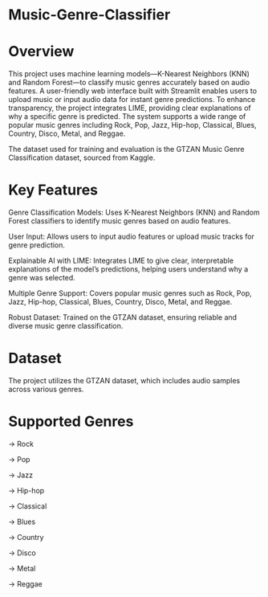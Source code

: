 # Music-Genre-Classifier



# Overview
This project uses machine learning models—K-Nearest Neighbors (KNN) and Random Forest—to classify music genres accurately based on audio features. A user-friendly web interface built with Streamlit enables users to upload music or input audio data for instant genre predictions. To enhance transparency, the project integrates LIME, providing clear explanations of why a specific genre is predicted. The system supports a wide range of popular music genres including Rock, Pop, Jazz, Hip-hop, Classical, Blues, Country, Disco, Metal, and Reggae.

The dataset used for training and evaluation is the GTZAN Music Genre Classification dataset, sourced from Kaggle.


# Key Features
Genre Classification Models: Uses K-Nearest Neighbors (KNN) and Random Forest classifiers to identify music genres based on audio features.

User Input: Allows users to input audio features or upload music tracks for genre prediction.

Explainable AI with LIME: Integrates LIME to give clear, interpretable explanations of the model’s predictions, helping users understand why a genre was selected.

Multiple Genre Support: Covers popular music genres such as Rock, Pop, Jazz, Hip-hop, Classical, Blues, Country, Disco, Metal, and Reggae.

Robust Dataset: Trained on the GTZAN dataset, ensuring reliable and diverse music genre classification.



# Dataset
The project utilizes the GTZAN dataset, which includes audio samples across various genres.


# Supported Genres
-> Rock

-> Pop

-> Jazz

-> Hip-hop

-> Classical

-> Blues

-> Country

-> Disco

-> Metal

-> Reggae


